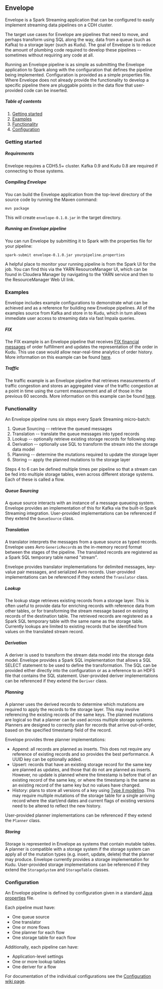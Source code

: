 ## Envelope

Envelope is a Spark Streaming application that can be configured to easily implement streaming data pipelines on a CDH cluster.

The target use cases for Envelope are pipelines that need to move, and perhaps transform using SQL along the way, data from a queue (such as Kafka) to a storage layer (such as Kudu). The goal of Envelope is to reduce the amount of plumbing code required to develop these pipelines -- sometimes without requiring any code at all.

Running an Envelope pipeline is as simple as submitting the Envelope application to Spark along with the configuration that defines the pipeline being implemented. Configuration is provided as a simple properties file. Where Envelope does not already provide the functionality to develop a specific pipeline there are pluggable points in the data flow that user-provided code can be inserted.

##### Table of contents
1. [Getting started](#getting-started)
2. [Examples](#examples)
3. [Functionality](#functionality)
4. [Configuration](#configuration)

### Getting started

##### Requirements

Envelope requires a CDH5.5+ cluster. Kafka 0.9 and Kudu 0.8 are required if connecting to those systems.

##### Compiling Envelope

You can build the Envelope application from the top-level directory of the source code by running the Maven command:

    mvn package
    
This will create `envelope-0.1.0.jar` in the target directory.

##### Running an Envelope pipeline

You can run Envelope by submitting it to Spark with the properties file for your pipeline:

    spark-submit envelope-0.1.0.jar yourpipeline.properties
    
A helpful place to monitor your running pipeline is from the Spark UI for the job. You can find this via the YARN ResourceManager UI, which can be found in Cloudera Manager by navigating to the YARN service and then to the ResourceManager Web UI link.

### Examples

Envelope includes example configurations to demonstrate what can be achieved and as a reference for building new Envelope pipelines. All of the examples source from Kafka and store in to Kudu, which in turn allows immediate user access to streaming data via fast Impala queries.

##### FIX

The FIX example is an Envelope pipeline that receives [FIX financial messages](https://en.wikipedia.org/wiki/Financial_Information_eXchange) of order fulfillment and updates the representation of the order in Kudu. This use case would allow near-real-time analytics of order history. More information on this example can be found [here](http://github.mtv.cloudera.com/jeremy/envelope/tree/master/examples/fix).

##### Traffic

The traffic example is an Envelope pipeline that retrieves measurements of traffic congestion and stores an aggregated view of the traffic congestion at a point in time using the current measurement and all of those in the previous 60 seconds. More information on this example can be found [here](http://github.mtv.cloudera.com/jeremy/envelope/tree/master/examples/traffic).

### Functionality

An Envelope pipeline runs six steps every Spark Streaming micro-batch:

 1. Queue Sourcing -- retrieve the queued messages
 2. Translation -- translate the queue messages into typed records
 3. Lookup -- optionally retrieve existing storage records for following step
 4. Derivation -- optionally use SQL to transform the stream into the storage data model
 5. Planning -- determine the mutations required to update the storage layer
 6. Storing -- apply the planned mutations to the storage layer

Steps 4 to 6 can be defined multiple times per pipeline so that a stream can be fed into multiple storage tables, even across different storage systems. Each of these is called a flow.

##### Queue Sourcing

A queue source interacts with an instance of a message queueing system. Envelope provides an implementation of this for Kafka via the built-in Spark Streaming integration. User-provided implementations can be referenced if they extend the `QueueSource` class.

##### Translation

A translator interprets the messages from a queue source as typed records. Envelope uses Avro `GenericRecord`s as the in-memory record format between the stages of the pipeline. The translated records are registered as a Spark SQL temporary table named "stream".

Envelope provides translator implementations for delimited messages, key-value pair messages, and serialized Avro records. User-provided implementations can be referenced if they extend the `Translator` class.

##### Lookup

The lookup stage retrieves existing records from a storage layer. This is often useful to provide data for enriching records with reference data from other tables, or for transforming the stream message based on existing records of the destination table. The retrieved records are registered as a Spark SQL temporary table with the same name as the storage table. Currently lookups are limited to existing records that be identified from values on the translated stream record.

##### Derivation

A deriver is used to transform the stream data model into the storage data model. Envelope provides a Spark SQL implementation that allows a SQL SELECT statement to be used to define the transformation. The SQL can be provided either directly into the configuration or as a reference to an HDFS file that contains the SQL statement. User-provided deriver implementations can be referenced if they extend the `Deriver` class.

##### Planning

A planner uses the derived records to determine which mutations are required to apply the records to the storage layer. This may involve referencing the existing records of the same keys. The planned mutations are logical so that a planner can be used across multiple storage systems. Planners are designed to correctly plan for records that arrive out-of-order, based on the specified timestamp field of the record.

Envelope provides three planner implementations:
* Append: all records are planned as inserts. This does not require any reference of existing records and so provides the best performance. A UUID key can be optionally added.
* Upsert: records that have an existing storage record for the same key are planned as updates, and those that do not are planned as inserts. However, no update is planned where the timestamp is before that of an existing record of the same key, or where the timestamp is the same as an existing record of the same key but no values have changed.
* History: plans to store all versions of a key using [Type II modeling](https://en.wikipedia.org/wiki/Slowly_changing_dimension#Type_2). This may require multiple mutations of the storage table for a single arriving record where the start/end dates and current flags of existing versions need to be altered to reflect the new history.

User-provided planner implementations can be referenced if they extend the `Planner` class.

##### Storing

Storage is represented in Envelope as systems that contain mutable tables. A planner is compatible with a storage system if the storage system can apply all of the mutation types (e.g. insert, update, delete) that the planner may produce. Envelope currently provides a storage implementation for Kudu. User-provided storage implementations can be referenced if they extend the `StorageSystem` and `StorageTable` classes.

### Configuration

An Envelope pipeline is defined by configuration given in a standard [Java properties](https://en.wikipedia.org/wiki/.properties) file.

Each pipeline must have:
- One queue source
- One translator
- One or more flows
- One planner for each flow
- One storage table for each flow

Additionally, each pipeline can have:
- Application-level settings
- One or more lookup tables
- One deriver for a flow

For documentation of the individual configurations see the [Configuration wiki page](http://github.mtv.cloudera.com/jeremy/envelope/wiki/Configurations).
